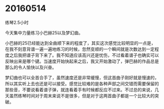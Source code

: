 # 20160514

练琴2.5小时

今天集中力量练习小巴赫25以及梦幻曲。

小巴赫的25已经能达到全曲顺下来的程度了，其实这次感觉比较明显的一点是，在我不刻意背谱一遍一遍地练习的时候，忽然变顺的一个瞬间就是次数达到一定程度之后我把谱子背下来了。我不知道应该高兴还是忧伤，不过看着谱子也确实可以反映出来是哪个键。当速度开始快起来之后，我又开始激动了，弹巴赫的作品总是那么的令人愉快以及兴奋。

梦幻曲也可以全首合手了，虽然速度还是非常缓慢，但这首曲子刚好就是慢速的，所以其实听上去也还是可以接受。感觉比较难的是各种声部之间交错而需要保留的那些音，不要说看着谱子弹，就连看着手有时候都反应不过来。不过总的来说，几天虽然练琴时间对于周末来说不是很多，但是对于这两首曲子都是一个比较大的突破。